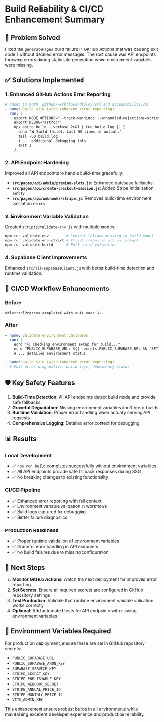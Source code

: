 # Build Reliability & CI/CD Enhancement Summary

## 🎯 Problem Solved
Fixed the `generatePages` build failure in GitHub Actions that was causing exit code 1 without detailed error messages. The root cause was API endpoints throwing errors during static site generation when environment variables were missing.

## ✅ Solutions Implemented

### 1. **Enhanced GitHub Actions Error Reporting**
```yaml
# Added to both .github/workflows/deploy.yml and accessibility.yml
- name: Build site (with enhanced error reporting)
  run: |
    export NODE_OPTIONS="--trace-warnings --unhandled-rejections=strict"
    export DEBUG="astro:*"
    npx astro build --verbose 2>&1 | tee build.log || {
      echo "❌ Build failed. Last 50 lines of output:"
      tail -50 build.log
      # ... additional debugging info
      exit 1
    }
```

### 2. **API Endpoint Hardening**
Improved all API endpoints to handle build-time gracefully:

- **`src/pages/api/admin/premium-slots.js`**: Enhanced database fallbacks
- **`src/pages/api/create-checkout-session.js`**: Added Stripe initialization safety
- **`src/pages/api/webhooks/stripe.js`**: Removed build-time environment validation errors

### 3. **Environment Variable Validation**
Created `scripts/validate-env.js` with multiple modes:
```bash
npm run validate-env        # Lenient (allows missing in build mode)
npm run validate-env-strict # Strict (requires all variables)
npm run validate-build      # Full build validation
```

### 4. **Supabase Client Improvements**
Enhanced `src/lib/supabaseClient.js` with better build-time detection and runtime validation.

## 🚀 CI/CD Workflow Enhancements

### Before
```
##[error]Process completed with exit code 1.
```

### After
```yaml
- name: Validate environment variables
  run: |
    echo "🔍 Checking environment setup for build..."
    echo "PUBLIC_SUPABASE_URL: ${{ secrets.PUBLIC_SUPABASE_URL && 'SET' || 'NOT SET' }}"
    # ... detailed environment status

- name: Build site (with enhanced error reporting)
  # Full error diagnostics, build logs, dependency status
```

## 🛡️ Key Safety Features

1. **Build-Time Detection**: All API endpoints detect build mode and provide safe fallbacks
2. **Graceful Degradation**: Missing environment variables don't break builds
3. **Runtime Validation**: Proper error handling when actually serving API requests
4. **Comprehensive Logging**: Detailed error context for debugging

## 📊 Results

### Local Development
- ✅ `npm run build` completes successfully without environment variables
- ✅ All API endpoints provide safe fallback responses during SSG
- ✅ No breaking changes to existing functionality

### CI/CD Pipeline
- ✅ Enhanced error reporting with full context
- ✅ Environment variable validation in workflows
- ✅ Build logs captured for debugging
- ✅ Better failure diagnostics

### Production Readiness
- ✅ Proper runtime validation of environment variables
- ✅ Graceful error handling in API endpoints
- ✅ No build failures due to missing configuration

## 🔄 Next Steps

1. **Monitor GitHub Actions**: Watch the next deployment for improved error reporting
2. **Set Secrets**: Ensure all required secrets are configured in GitHub repository settings
3. **Test Production**: Validate that runtime environment variable validation works correctly
4. **Optional**: Add automated tests for API endpoints with missing environment variables

## 📝 Environment Variables Required

For production deployment, ensure these are set in GitHub repository secrets:

- `PUBLIC_SUPABASE_URL`
- `PUBLIC_SUPABASE_ANON_KEY`
- `SUPABASE_SERVICE_KEY`
- `STRIPE_SECRET_KEY`
- `STRIPE_PUBLISHABLE_KEY`
- `STRIPE_WEBHOOK_SECRET`
- `STRIPE_ANNUAL_PRICE_ID`
- `STRIPE_MONTHLY_PRICE_ID`
- `VITE_ADMIN_KEY`

This enhancement ensures robust builds in all environments while maintaining excellent developer experience and production reliability.
